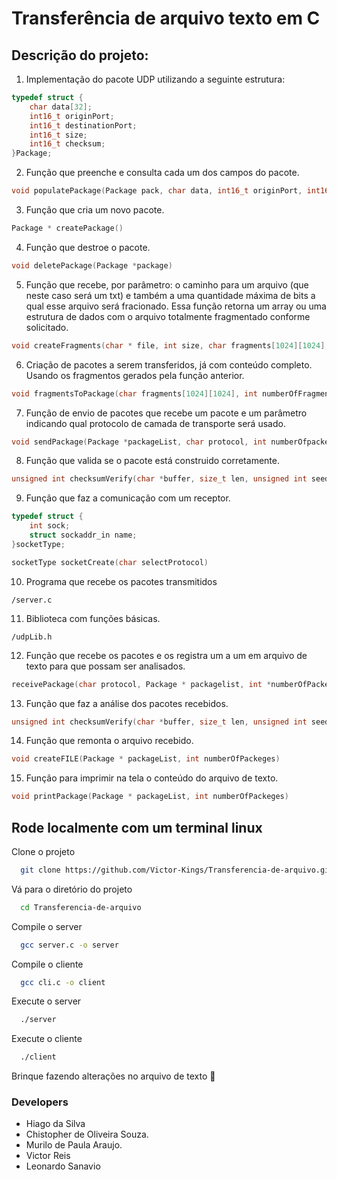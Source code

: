 
# Transferência de arquivo texto em C

## Descrição do projeto:

1. Implementação do pacote UDP utilizando a seguinte estrutura:


```c
typedef struct {
    char data[32];
    int16_t originPort;
    int16_t destinationPort;
    int16_t size;
    int16_t checksum;
}Package;
```
2. Função que preenche e consulta cada um dos campos do pacote.

```c
void populatePackage(Package pack, char data, int16_t originPort, int16_t destinationPort)

```

3. Função que cria um novo pacote.

```c
Package * createPackage()
```

4. Função que destroe o pacote.

```c
void deletePackage(Package *package)
```

5. Função que recebe, por parâmetro: o caminho para um arquivo (que neste caso será um txt) e também a uma quantidade máxima de bits a qual esse arquivo será fracionado. Essa função retorna um array ou uma estrutura de dados com o arquivo totalmente fragmentado conforme solicitado.

```c
void createFragments(char * file, int size, char fragments[1024][1024], int * numberOfFragments)
```

6. Criação de pacotes a serem transferidos, já com conteúdo completo. Usando os fragmentos gerados pela função anterior.

```c
void fragmentsToPackage(char fragments[1024][1024], int numberOfFragments, Package * packagelist, int *numberOfpackeges)
```

7. Função de envio de pacotes que recebe um pacote e um parâmetro indicando qual protocolo de camada de transporte será usado.
```c
void sendPackage(Package *packageList, char protocol, int numberOfpackeges)
```

8. Função que valida se o pacote está construido corretamente.
```c
unsigned int checksumVerify(char *buffer, size_t len, unsigned int seed)
```

9. Função que faz a comunicação com um receptor.
```c
typedef struct {
    int sock;
    struct sockaddr_in name;
}socketType;

socketType socketCreate(char selectProtocol)
```

10. Programa que recebe os pacotes transmitidos
```
/server.c
```

11. Biblioteca com funções básicas.
```
/udpLib.h
```

12. Função que recebe os pacotes e os registra um a um em arquivo de texto para que possam ser analisados.
```c
receivePackage(char protocol, Package * packagelist, int *numberOfPackeges)
```

13. Função que faz a análise dos pacotes recebidos.
```c
unsigned int checksumVerify(char *buffer, size_t len, unsigned int seed)
```

14. Função que remonta o arquivo recebido.
```c
void createFILE(Package * packageList, int numberOfPackeges)
```

15. Função para imprimir na tela o conteúdo do arquivo de texto.
```c
void printPackage(Package * packageList, int numberOfPackeges)
```


## Rode localmente com um terminal linux

Clone o projeto

```bash
  git clone https://github.com/Victor-Kings/Transferencia-de-arquivo.git
```

Vá para o diretório do projeto

```bash
  cd Transferencia-de-arquivo
```
Compile o server

```bash
  gcc server.c -o server
```
Compile o cliente

```bash
  gcc cli.c -o client
```

Execute o server
```bash
  ./server
```

Execute o cliente
```bash
  ./client
```

Brinque fazendo alterações no arquivo de texto :metal:

### Developers 
* Hiago da Silva
* Chistopher de Oliveira Souza.  
* Murilo de Paula Araujo.
* Victor Reis
* Leonardo Sanavio
